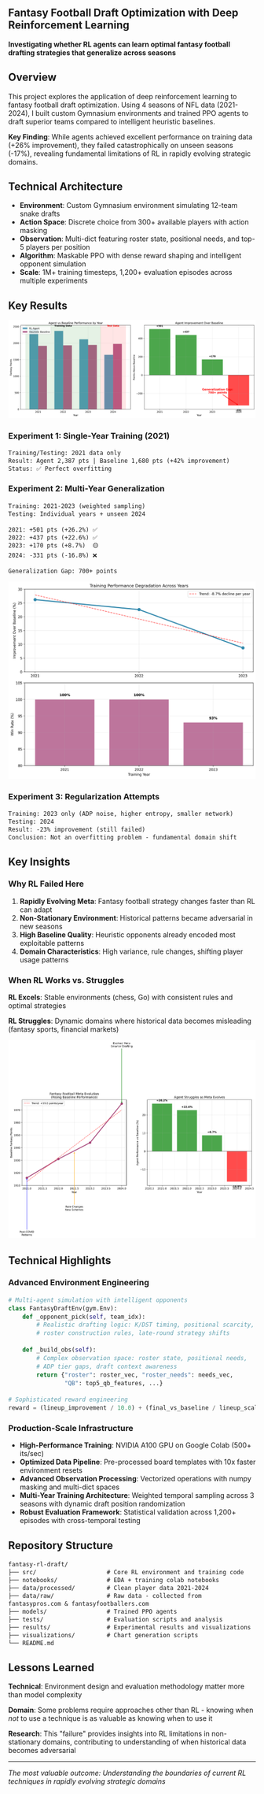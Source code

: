 ## Fantasy Football Draft Optimization with Deep Reinforcement Learning

**Investigating whether RL agents can learn optimal fantasy football drafting strategies that generalize across seasons**

## Overview

This project explores the application of deep reinforcement learning to fantasy football draft optimization. Using 4 seasons of NFL data (2021-2024), I built custom Gymnasium environments and trained PPO agents to draft superior teams compared to intelligent heuristic baselines.

**Key Finding**: While agents achieved excellent performance on training data (+26% improvement), they failed catastrophically on unseen seasons (-17%), revealing fundamental limitations of RL in rapidly evolving strategic domains.

## Technical Architecture

- **Environment**: Custom Gymnasium environment simulating 12-team snake drafts
- **Action Space**: Discrete choice from 300+ available players with action masking
- **Observation**: Multi-dict featuring roster state, positional needs, and top-5 players per position
- **Algorithm**: Maskable PPO with dense reward shaping and intelligent opponent simulation
- **Scale**: 1M+ training timesteps, 1,200+ evaluation episodes across multiple experiments

## Key Results

![Generalization Analysis](results/generalization_failure.png)

### Experiment 1: Single-Year Training (2021)
```
Training/Testing: 2021 data only
Result: Agent 2,387 pts | Baseline 1,680 pts (+42% improvement)
Status: ✅ Perfect overfitting
```

### Experiment 2: Multi-Year Generalization
```
Training: 2021-2023 (weighted sampling)
Testing: Individual years + unseen 2024

2021: +501 pts (+26.2%) ✅
2022: +437 pts (+22.6%) ✅  
2023: +170 pts (+8.7%)  🟡
2024: -331 pts (-16.8%) ❌

Generalization Gap: 700+ points
```

![Training Performance](results/training_progression.png)

### Experiment 3: Regularization Attempts
```
Training: 2023 only (ADP noise, higher entropy, smaller network)
Testing: 2024
Result: -23% improvement (still failed)
Conclusion: Not an overfitting problem - fundamental domain shift
```

## Key Insights

### Why RL Failed Here
1. **Rapidly Evolving Meta**: Fantasy football strategy changes faster than RL can adapt
2. **Non-Stationary Environment**: Historical patterns became adversarial in new seasons
3. **High Baseline Quality**: Heuristic opponents already encoded most exploitable patterns
4. **Domain Characteristics**: High variance, rule changes, shifting player usage patterns

### When RL Works vs. Struggles
**RL Excels**: Stable environments (chess, Go) with consistent rules and optimal strategies

**RL Struggles**: Dynamic domains where historical data becomes misleading (fantasy sports, financial markets)

![Domain Analysis](results/domain_shift_analysis.png)

## Technical Highlights

### Advanced Environment Engineering
```python
# Multi-agent simulation with intelligent opponents
class FantasyDraftEnv(gym.Env):
    def _opponent_pick(self, team_idx):
        # Realistic drafting logic: K/DST timing, positional scarcity, 
        # roster construction rules, late-round strategy shifts
    
    def _build_obs(self):
        # Complex observation space: roster state, positional needs,
        # ADP tier gaps, draft context awareness
        return {"roster": roster_vec, "roster_needs": needs_vec, 
                "QB": top5_qb_features, ...}

# Sophisticated reward engineering
reward = (lineup_improvement / 10.0) + (final_vs_baseline / lineup_scale)
```

### Production-Scale Infrastructure
- **High-Performance Training**: NVIDIA A100 GPU on Google Colab (500+ its/sec)
- **Optimized Data Pipeline**: Pre-processed board templates with 10x faster environment resets
- **Advanced Observation Processing**: Vectorized operations with numpy masking and multi-dict spaces
- **Multi-Year Training Architecture**: Weighted temporal sampling across 3 seasons with dynamic draft position randomization
- **Robust Evaluation Framework**: Statistical validation across 1,200+ episodes with cross-temporal testing

## Repository Structure

```
fantasy-rl-draft/
├── src/                    # Core RL environment and training code
├── notebooks/              # EDA + training colab notebooks
├── data/processed/         # Clean player data 2021-2024
├── data/raw/               # Raw data - collected from fantasypros.com & fantasyfootballers.com
├── models/                 # Trained PPO agents
├── tests/                  # Evaluation scripts and analysis
├── results/                # Experimental results and visualizations
├── visualizations/         # Chart generation scripts
└── README.md
```

## Lessons Learned

**Technical**: Environment design and evaluation methodology matter more than model complexity

**Domain**: Some problems require approaches other than RL - knowing when *not* to use a technique is as valuable as knowing when to use it

**Research**: This "failure" provides insights into RL limitations in non-stationary domains, contributing to understanding of when historical data becomes adversarial

---

*The most valuable outcome: Understanding the boundaries of current RL techniques in rapidly evolving strategic domains*
